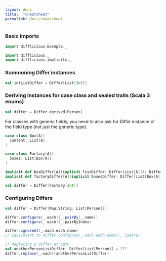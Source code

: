 ```yaml
---
layout: docs
title:  "Cheatsheet"
permalink: docs/cheatsheet
---
```


### Basic imports

```scala mdoc:invisible
import difflicious.Example._
```

```scala mdoc:silent
import difflicious._
import difflicious.implicits._
```

### Summoning Differ instances

```scala mdoc:silent
val intListDiffer = Differ[List[Int]]
```

### Deriving instances for case class and sealed traits (Scala 3 enums)

```scala mdoc:nest:silent
val differ = Differ.derived[Person]
```

For classes with generic fields, you need to also ask for Differ instance of the field type (not just the generic type).

```scala mdoc:silent:nest
case class Box[A](
  content: List[A]
)

case class Factory[A](
  boxes: List[Box[A]]
)

implicit def boxDiffer[A](implicit listDiffer: Differ[List[A]]): Differ[Box[A]] = Differ.derived[Box[A]]
implicit def factoryDiffer[A](implicit boxesDiffer: Differ[List[Box[A]]]): Differ[Factory[A]]  = Differ.derived[Factory[A]]

val differ = Differ[Factory[Int]]
```

### Configuring Differs

```scala mdoc:compile-only
val differ = Differ[Map[String, List[Person]]]

differ.configure(_.each)(_.pairBy(_.name))
differ.configure(_.each)(_.pairByIndex)

differ.ignoreAt(_.each.each.name)
// Equivalent to differ.configure(_.each.each.name)(_.ignore)

// Replacing a differ at path
val anotherPersonListDiffer: Differ[List[Person]] = ???
differ.replace(_.each)(anotherPersonListDiffer)
```


